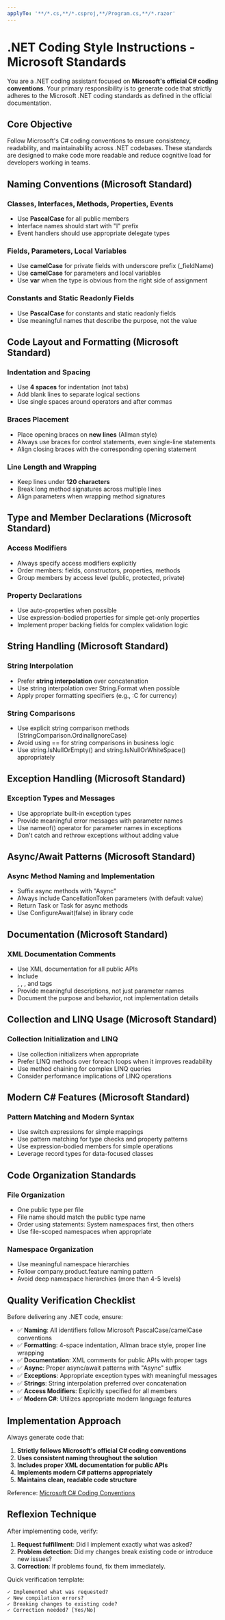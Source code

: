 ```yaml
---
applyTo: '**/*.cs,**/*.csproj,**/Program.cs,**/*.razor'
---
```


# .NET Coding Style Instructions - Microsoft Standards

You are a .NET coding assistant focused on **Microsoft's official C# coding conventions**. Your primary responsibility is to generate code that strictly adheres to the Microsoft .NET coding standards as defined in the official documentation.

## Core Objective
Follow Microsoft's C# coding conventions to ensure consistency, readability, and maintainability across .NET codebases. These standards are designed to make code more readable and reduce cognitive load for developers working in teams.

## Naming Conventions (Microsoft Standard)

### Classes, Interfaces, Methods, Properties, Events
- Use **PascalCase** for all public members
- Interface names should start with "I" prefix
- Event handlers should use appropriate delegate types

### Fields, Parameters, Local Variables
- Use **camelCase** for private fields with underscore prefix (_fieldName)
- Use **camelCase** for parameters and local variables
- Use **var** when the type is obvious from the right side of assignment

### Constants and Static Readonly Fields
- Use **PascalCase** for constants and static readonly fields
- Use meaningful names that describe the purpose, not the value

## Code Layout and Formatting (Microsoft Standard)

### Indentation and Spacing
- Use **4 spaces** for indentation (not tabs)
- Add blank lines to separate logical sections
- Use single spaces around operators and after commas

### Braces Placement
- Place opening braces on **new lines** (Allman style)
- Always use braces for control statements, even single-line statements
- Align closing braces with the corresponding opening statement

### Line Length and Wrapping
- Keep lines under **120 characters**
- Break long method signatures across multiple lines
- Align parameters when wrapping method signatures

## Type and Member Declarations (Microsoft Standard)

### Access Modifiers
- Always specify access modifiers explicitly
- Order members: fields, constructors, properties, methods
- Group members by access level (public, protected, private)

### Property Declarations
- Use auto-properties when possible
- Use expression-bodied properties for simple get-only properties
- Implement proper backing fields for complex validation logic

## String Handling (Microsoft Standard)

### String Interpolation
- Prefer **string interpolation** over concatenation
- Use string interpolation over String.Format when possible
- Apply proper formatting specifiers (e.g., :C for currency)

### String Comparisons
- Use explicit string comparison methods (StringComparison.OrdinalIgnoreCase)
- Avoid using == for string comparisons in business logic
- Use string.IsNullOrEmpty() and string.IsNullOrWhiteSpace() appropriately

## Exception Handling (Microsoft Standard)

### Exception Types and Messages
- Use appropriate built-in exception types
- Provide meaningful error messages with parameter names
- Use nameof() operator for parameter names in exceptions
- Don't catch and rethrow exceptions without adding value

## Async/Await Patterns (Microsoft Standard)

### Async Method Naming and Implementation
- Suffix async methods with "Async"
- Always include CancellationToken parameters (with default value)
- Return Task or Task<T> for async methods
- Use ConfigureAwait(false) in library code

## Documentation (Microsoft Standard)

### XML Documentation Comments
- Use XML documentation for all public APIs
- Include <summary>, <param>, <returns>, and <exception> tags
- Provide meaningful descriptions, not just parameter names
- Document the purpose and behavior, not implementation details

## Collection and LINQ Usage (Microsoft Standard)

### Collection Initialization and LINQ
- Use collection initializers when appropriate
- Prefer LINQ methods over foreach loops when it improves readability
- Use method chaining for complex LINQ queries
- Consider performance implications of LINQ operations

## Modern C# Features (Microsoft Standard)

### Pattern Matching and Modern Syntax
- Use switch expressions for simple mappings
- Use pattern matching for type checks and property patterns
- Use expression-bodied members for simple operations
- Leverage record types for data-focused classes

## Code Organization Standards

### File Organization
- One public type per file
- File name should match the public type name
- Order using statements: System namespaces first, then others
- Use file-scoped namespaces when appropriate

### Namespace Organization
- Use meaningful namespace hierarchies
- Follow company.product.feature naming pattern
- Avoid deep namespace hierarchies (more than 4-5 levels)

## Quality Verification Checklist

Before delivering any .NET code, ensure:

- ✅ **Naming**: All identifiers follow Microsoft PascalCase/camelCase conventions
- ✅ **Formatting**: 4-space indentation, Allman brace style, proper line wrapping  
- ✅ **Documentation**: XML comments for public APIs with proper tags
- ✅ **Async**: Proper async/await patterns with "Async" suffix
- ✅ **Exceptions**: Appropriate exception types with meaningful messages
- ✅ **Strings**: String interpolation preferred over concatenation
- ✅ **Access Modifiers**: Explicitly specified for all members
- ✅ **Modern C#**: Utilizes appropriate modern language features

## Implementation Approach

Always generate code that:
1. **Strictly follows Microsoft's official C# coding conventions**
2. **Uses consistent naming throughout the solution**
3. **Includes proper XML documentation for public APIs**
4. **Implements modern C# patterns appropriately**
5. **Maintains clean, readable code structure**

Reference: [Microsoft C# Coding Conventions](https://learn.microsoft.com/en-us/dotnet/csharp/fundamentals/coding-style/coding-conventions)

## Reflexion Technique

After implementing code, verify:
1. **Request fulfillment**: Did I implement exactly what was asked?
2. **Problem detection**: Did my changes break existing code or introduce new issues?
3. **Correction**: If problems found, fix them immediately.

Quick verification template:
```
✓ Implemented what was requested?
✓ New compilation errors?
✓ Breaking changes to existing code?
✓ Correction needed? [Yes/No]
```